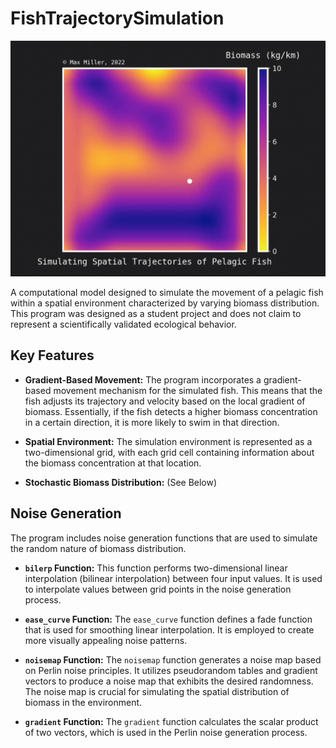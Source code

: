 # FishTrajectorySimulation
![](https://github.com/MaxNMiller/FishTrajectorySimulation/blob/main/demo.gif)

A computational model designed to simulate the movement of a pelagic fish within a spatial environment characterized by varying biomass distribution. This program was designed as a student project and does not claim to represent a scientifically validated ecological behavior.

## Key Features

- **Gradient-Based Movement:** The program incorporates a gradient-based movement mechanism for the simulated fish. This means that the fish adjusts its trajectory and velocity based on the local gradient of biomass. Essentially, if the fish detects a higher biomass concentration in a certain direction, it is more likely to swim in that direction.

- **Spatial Environment:** The simulation environment is represented as a two-dimensional grid, with each grid cell containing information about the biomass concentration at that location.
  
- **Stochastic Biomass Distribution:** (See Below)


## Noise Generation

The program includes noise generation functions that are used to simulate the random nature of biomass distribution.

- **`bilerp` Function:** This function performs two-dimensional linear interpolation (bilinear interpolation) between four input values. It is used to interpolate values between grid points in the noise generation process.

- **`ease_curve` Function:** The `ease_curve` function defines a fade function that is used for smoothing linear interpolation. It is employed to create more visually appealing noise patterns.

- **`noisemap` Function:** The `noisemap` function generates a noise map based on Perlin noise principles. It utilizes pseudorandom tables and gradient vectors to produce a noise map that exhibits the desired randomness. The noise map is crucial for simulating the spatial distribution of biomass in the environment.

- **`gradient` Function:** The `gradient` function calculates the scalar product of two vectors, which is used in the Perlin noise generation process.

